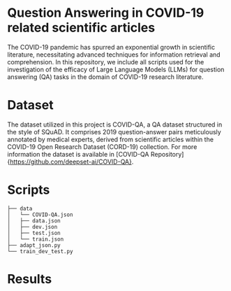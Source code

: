 # Question Answering in COVID-19 related scientific articles
The COVID-19 pandemic has spurred an exponential growth in scientific literature, necessitating advanced techniques for information retrieval and comprehension. In this repository, we include all scripts used for the investigation of the efficacy of Large Language Models (LLMs) for question answering (QA) tasks in the domain of COVID-19 research literature. 

# Dataset
The dataset utilized in this project is COVID-QA, a QA dataset structured in the style of SQuAD. It comprises 2019 question-answer pairs meticulously annotated by medical experts, derived from scientific articles within the COVID-19 Open Research Dataset (CORD-19) collection. For more information the dataset is available in [COVID-QA Repository]{https://github.com/deepset-ai/COVID-QA}.

# Scripts
                                                               
    ├── data                                                           
    │   └── COVID-QA.json                                          
    │   ├── data.json                                       
    │   ├── dev.json   
    │   ├── test.json   
    │   └── train.json                                          
    ├── adapt_json.py
    └── train_dev_test.py                                                    

# Results
